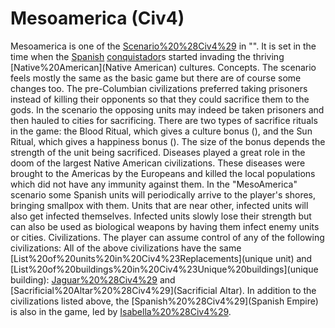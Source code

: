 # Mesoamerica (Civ4)

Mesoamerica is one of the [Scenario%20%28Civ4%29](scenarios) in "". It is set in the time when the [Spanish](Spanish) [conquistador](conquistador)s started invading the thriving [Native%20American](Native American) cultures.
Concepts.
The scenario feels mostly the same as the basic game but there are of course some changes too. The pre-Columbian civilizations preferred taking prisoners instead of killing their opponents so that they could sacrifice them to the gods. In the scenario the opposing units may indeed be taken prisoners and then hauled to cities for sacrificing. There are two types of sacrifice rituals in the game: the Blood Ritual, which gives a culture bonus (), and the Sun Ritual, which gives a happiness bonus (). The size of the bonus depends the strength of the unit being sacrificed.
Diseases played a great role in the doom of the largest Native American civilizations. These diseases were brought to the Americas by the Europeans and killed the local populations which did not have any immunity against them. In the "MesoAmerica" scenario some Spanish units will periodically arrive to the player's shores, bringing smallpox with them. Units that are near other, infected units will also get infected themselves. Infected units slowly lose their strength but can also be used as biological weapons by having them infect enemy units or cities.
Civilizations.
The player can assume control of any of the following civilizations:
All of the above civilizations have the same [List%20of%20units%20in%20Civ4%23Replacements](unique unit) and [List%20of%20buildings%20in%20Civ4%23Unique%20buildings](unique building): [Jaguar%20%28Civ4%29](Jaguar) and [Sacrificial%20Altar%20%28Civ4%29](Sacrificial Altar). In addition to the civilizations listed above, the [Spanish%20%28Civ4%29](Spanish Empire) is also in the game, led by [Isabella%20%28Civ4%29](Isabella).
